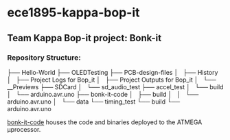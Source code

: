 # ece1895-kappa-bop-it
## Team Kappa Bop-it project: Bonk-it

### Repository Structure:
├── Hello-World
├── OLEDTesting
├── PCB-design-files
│   ├── History
│   ├── Project Logs for Bop_it
│   ├── Project Outputs for Bop_it
│   └── __Previews
├── SDCard
│   └── sd_audio_test
├── accel_test
│   └── build
│       └── arduino.avr.uno
├── bonk-it-code
│   ├── build
│   │   └── arduino.avr.uno
│   └── data
└── timing_test
    └── build
        └── arduino.avr.uno

[bonk-it-code](bonk-it-code) houses the code and binaries deployed to the ATMEGA µprocessor.

